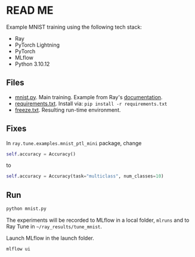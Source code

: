 # READ ME

Example MNIST training using the following tech stack:

* Ray
* PyTorch Lightning
* PyTorch
* MLflow
* Python 3.10.12

## Files

* [mnist.py](./mnist.py). Main training. Example from Ray's [documentation](https://docs.ray.io/en/latest/tune/examples/includes/mlflow_ptl_example.html).
* [requirements.txt](./requirements.txt). Install via: `pip install -r requirements.txt`
* [freeze.txt](./freeze.txt). Resulting run-time environment.

## Fixes

In `ray.tune.examples.mnist_ptl_mini` package, change

```python
self.accuracy = Accuracy()
```

to

```python
self.accuracy = Accuracy(task="multiclass", num_classes=10)
```

## Run

```sh
python mnist.py
```

The experiments will be recorded to MLflow in a local folder, `mlruns` and to Ray Tune in `~/ray_results/tune_mnist`.

Launch MLflow in the launch folder.

```sh
mlflow ui
```
